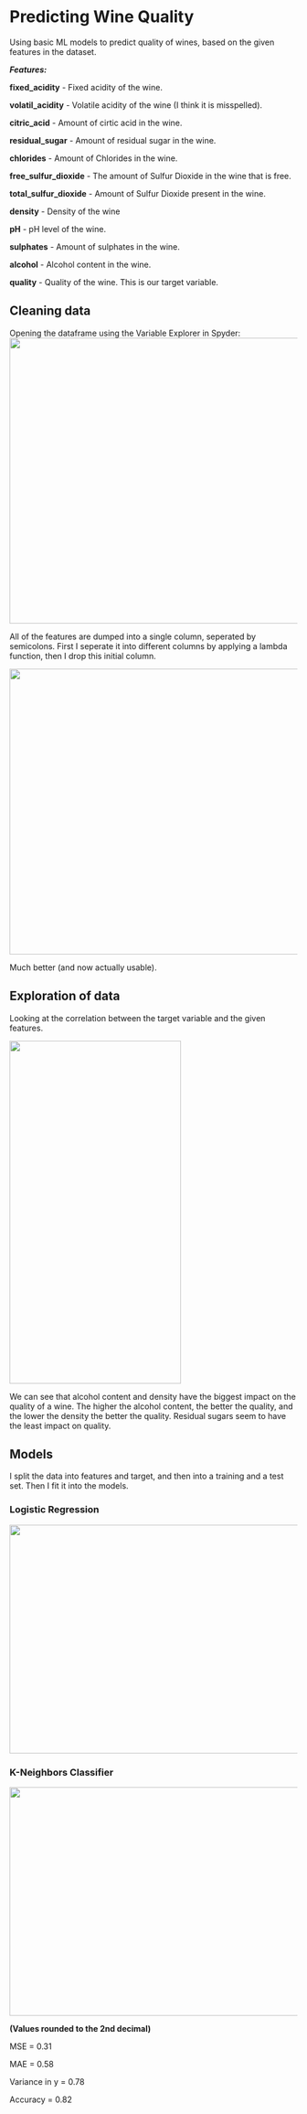 # Predicting Wine Quality
Using basic ML models to predict quality of wines, based on the given features in the dataset.

***Features:***

**fixed_acidity** - Fixed acidity of the wine.

**volatil_acidity** - Volatile acidity of the wine (I think it is misspelled).

**citric_acid** - Amount of cirtic acid in the wine.

**residual_sugar** - Amount of residual sugar in the wine.

**chlorides** - Amount of Chlorides in the wine.

**free_sulfur_dioxide** - The amount of Sulfur Dioxide in the wine that is free.

**total_sulfur_dioxide** - Amount of Sulfur Dioxide present in the wine.

**density** - Density of the wine

**pH** - pH level of the wine.

**sulphates** - Amount of sulphates in the wine.

**alcohol** - Alcohol content in the wine.

**quality** - Quality of the wine. This is our target variable.

## Cleaning data

Opening the dataframe using the Variable Explorer in Spyder:
<img src="https://user-images.githubusercontent.com/123200960/219403282-85543b7a-e141-41b8-ae06-c784c575492a.png" width="600" height="500">


All of the features are dumped into a single column, seperated by semicolons. First I seperate it into different columns by applying a lambda function, then I drop this initial column.

<img src="https://user-images.githubusercontent.com/123200960/219408628-c3240412-dc77-4842-8453-8f27ae1f2906.png" width="600" height="500">

Much better (and now actually usable).

## Exploration of data
Looking at the correlation between the target variable and the given features.

<img src="https://user-images.githubusercontent.com/123200960/219378258-ca0418ce-094b-4be3-b933-bcd18289bc2d.png" width="300" height="600">

We can see that alcohol content and density have the biggest impact on the quality of a wine. The higher the alcohol content, the better the quality, and the lower the density the better the quality. Residual sugars seem to have the least impact on quality.

## Models
I split the data into features and target, and then into a training and a test set. Then I fit it into the models.
### Logistic Regression
<img src="https://user-images.githubusercontent.com/123200960/219413997-99d93bc2-31f2-4540-a809-03f87ce404f8.png" width="600" height="400">




### K-Neighbors Classifier
<img src="https://user-images.githubusercontent.com/123200960/218274550-a6f6bf4f-5d0c-4f7e-b03f-1922678b2a5f.png" width="600" height="400">

**(Values rounded to the 2nd decimal)**

MSE = 0.31

MAE = 0.58

Variance in y = 0.78

Accuracy = 0.82 
